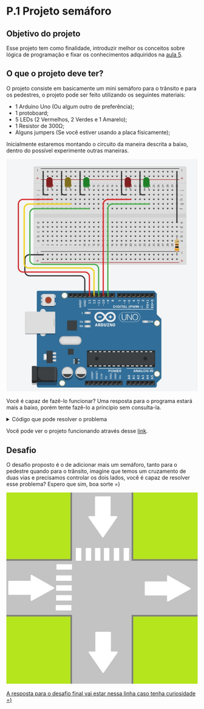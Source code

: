 # P.1 Projeto semáforo


## Objetivo do projeto
Esse projeto tem como finalidade, introduzir melhor os conceitos sobre lógica de programação e fixar os conhecimentos adquiridos na [aula 5](/src/4-Modulo-basico/5-Acendendo-LED.md).
<p></p>

## O que o projeto deve ter?

O projeto consiste em basicamente um mini semáforo para o trânsito e para os pedestres, o projeto pode ser feito utilizando os seguintes materiais:
<p></p>

- 1 Arduino Uno (Ou algum outro de preferência);
- 1 protoboard;
- 5 LEDs (2 Vermelhos, 2 Verdes e 1 Amarelo);
- 1 Resistor de 300Ω;
- Alguns jumpers (Se você estiver usando a placa físicamente);
<p></p>

Inicialmente estaremos montando o circuito da maneira descrita a baixo, dentro do possível experimente outras maneiras.

<p align="center">
    <img src="../imgs/Projetos/1-semaforo/Semaforo.jpg" alt="Esquema de ligação">
</p>

Você é capaz de fazê-lo funcionar? Uma resposta para o programa estará mais a baixo, porém tente fazê-lo a principio sem consulta-la.

<details>
    <summary>Código que pode resolver o problema</summary>

```C++
//Definindo constantes para os pinos dos leds do trânsito
#define _PIN_RED_T     13
#define _PIN_YELLOW_T  12
#define _PIN_GREEN_T   11

//Definindo constantes para os pinos dos leds do pedestre
#define _PIN_RED_P     10
#define _PIN_GREEN_P    9

void setup()
{
  //Setando os pinos digitais que vamos utilizar como saida 
  //e desligando/apagando os LEDS
  for(int i = 9; i<14;i++){
  	pinMode(i, OUTPUT);
    digitalWrite(i, LOW);
  }
}

void loop()
{
  //Inicio
  
  //Apagando LED pedestre verde
  digitalWrite(_PIN_GREEN_P, LOW);
  //Apagando LED trânsito vermelho
  digitalWrite(_PIN_RED_T, LOW);  
  //Acendendo LED pedestre vermelho
  digitalWrite(_PIN_RED_P, HIGH);
  //Acendendo LED trânsito verde
  digitalWrite(_PIN_GREEN_T, HIGH);
  //Esperando 5 segundos
  delay(5000); 
  
  //Apagando LED trânsito verde
  digitalWrite(_PIN_GREEN_T, LOW);
  //Acendendo LED trânsito amarelo
  digitalWrite(_PIN_YELLOW_T, HIGH);
  //Esperando 2 segundo
  delay(1000); 
  
  //Apagando LED trânsito amarelo
  digitalWrite(_PIN_YELLOW_T, LOW);
  //Acendendo LED trânsito vermelho
  digitalWrite(_PIN_RED_T, HIGH);
  //Apagando LED pedestre vermelho
  digitalWrite(_PIN_RED_P, LOW);
  //Acendendo LED pedestre verde
  digitalWrite(_PIN_GREEN_P, HIGH);
  //Esperando 3 segundos
  delay(3000); 
  
  //Volta pro inicio
}
```
</details>
<p></p>

Você pode ver o projeto funcionando através desse [link](https://www.tinkercad.com/things/2XFrNsnj5kG-arduino-um-mini-semaforo).
<p></p>

## Desafio

O desafio proposto é o de adicionar mais um semáforo, tanto para o pedestre quando para o trânsito, imagine que temos um cruzamento de duas vias e precisamos controlar os dois lados, você é capaz de resolver esse problema? Espero que sim, boa sorte =)
<p></p>

<p align="center">
    <img src="../imgs/Projetos/1-semaforo/Semaforo_Desafio.jpg" alt="Modelo de semáforo">
</p>

[A resposta para o desafio final vai estar nessa linha caso tenha curiosidade =)](https://www.tinkercad.com/things/6xkGVtYL2qp)